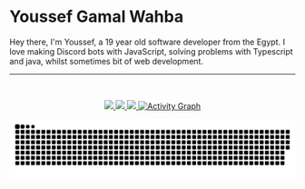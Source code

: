 # Youssef Gamal Wahba 

Hey there, I'm Youssef, a 19 year old software developer from the Egypt. I love making Discord bots with JavaScript, solving problems with Typescript and java, whilst sometimes bit of web development.

---

&nbsp;
<p align="center">
    <a href="https://github.com/YoussefWahba0/">
        <img src="https://github-readme-stats.vercel.app/api?username=YoussefWahba0&hide=issues,prs&count_private=true&show_owner=true&show_icons=true&bg_color=0d1117&title_color=ffffff&text_color=ffffff&icon_color=00ff99&hide_border=true/" />
    </a>
    <a href="https://github.com/YoussefWahba0/">
        <img src="https://github-readme-stats.vercel.app/api/top-langs/?username=YoussefWahba0&layout=compact&count_private=true&langs_count=8&card_width=445&bg_color=0d1117&title_color=ffffff&text_color=ffffff&icon_color=00ff99&hide_border=true/" />
    </a>
    <a href="https://github.com/YoussefWahba0/">
        <img src="https://github-readme-streak-stats.herokuapp.com?user=YoussefWahba0&hide_border=true&background=0D1117&currStreakLabel=FFFFFF&sideLabels=FFFFFF&currStreakNum=FFFFFF&dates=FFFFFF&sideNums=FFFFFF&fire=00ff99&ring=00ff99&stroke=FFFFFFFF)](https://git.io/streak-stats" />
    </a>
   <a href="https://github.com/YoussefWahba0"><img alt="Activity Graph" src="https://activity-graph.herokuapp.com/graph?username=YoussefWahba0&bg_color=0D1117&color=ffffff&line=00ff99&point=ffffff&area=true&hide_border=true" />
    </a>
</p>

![Snake animation](https://github.com/YoussefWahba0/YoussefWahba0/blob/output/github-contribution-grid-snake.svg)
